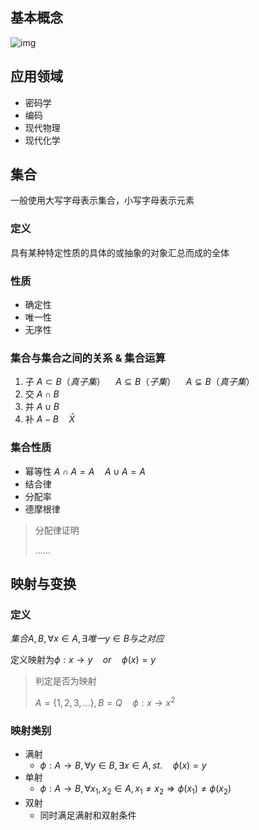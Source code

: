 ## 基本概念

![img](https://github.com/DINOREXNB/DINOREXNB.github.io/blob/main/docs/images/cxds1-1.png?raw=true)

## 应用领域

- 密码学
- 编码
- 现代物理
- 现代化学

## 集合

一般使用大写字母表示集合，小写字母表示元素

### 定义

具有某种特定性质的具体的或抽象的对象汇总而成的全体

### 性质

- 确定性
- 唯一性
- 无序性

### 集合与集合之间的关系 & 集合运算

1. 子 $A \subset B（真子集） \quad A \subseteq B（子集）\quad A \subsetneq B（真子集）$
2. 交 $A \cap B$
3. 并 $A \cup B$
4. 补 $A-B\quad \bar{X}$

### 集合性质

- 幂等性 $A\cap A=A\quad A\cup A=A$
- 结合律
- 分配率
- 德摩根律

> 分配律证明
> 
> ......

## 映射与变换

### 定义

$集合A,B,\forall x \in A ,\exists 唯一 y\in B与之对应$

定义映射为$\phi: x\to y\quad or \quad \phi(x)=y$

> 判定是否为映射
> 
> $A=\{1,2,3,\dots\},B=Q\quad \phi: x\to x^2$

### 映射类别

- 满射
    - $\phi: A\to B,\forall y\in B,\exists x\in A,st. \quad \phi(x)=y$
- 单射
    - $\phi: A\to B,\forall x_1,x_2\in A,x_1\neq x_2 \Rightarrow\phi(x_1)\neq\phi(x_2)$
- 双射
    - 同时满足满射和双射条件

